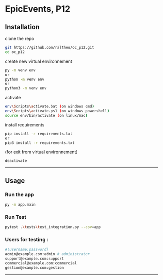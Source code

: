 # EpicEvents, P12
## Installation
clone the repo 
```sh
git https://github.com/raltheo/oc_p12.git
cd oc_p12
```
create new virtual environnement
```sh
py -m venv env
or
python -m venv env
or
python3 -m venv env
```
activate 
```sh
env\Scripts\activate.bat (on windows cmd)
env\Scripts\activate.ps1 (on windows powershell)
source env/bin/activate (on linux/mac)
```
install requirements
```sh
pip install -r requirements.txt
or
pip3 install -r requirements.txt
```
(for exit from virtual environnement)
```sh
deactivate
```
* * *

## Usage
### Run the app
```bash
py -m app.main
```
### Run Test
```bash
pytest .\tests\test_integration.py --cov=app
```


### Users for testing :
```sh
#(username:password)
admin@example.com:admin # administrator
support@example.com:support
commercial@example.com:commercial
gestion@example.com:gestion
```

* * *
